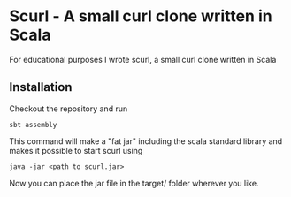 # Scurl - A small curl clone written in Scala

For educational purposes I wrote scurl, a small curl clone written in Scala

## Installation

Checkout the repository and run

    sbt assembly

This command will make a "fat jar" including the scala standard library and makes it possible to start scurl using

    java -jar <path to scurl.jar>

Now you can place the jar file in the target/<scala-version> folder wherever you like.

